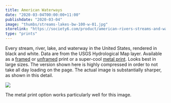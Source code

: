 ```yaml
---
title: American Waterways
date: "2020-03-04T00:00:00+11:00"
publishdate: "2020-03-04"
image: "thumbs/streams-lakes-bw-100-w-01.jpg"
storelink: "https://society6.com/product/american-rivers-streams-and-waterways2644099_print?sku=s6-13429882p4a1v45"
type: "prints"
---
```


Every stream, river, lake, and waterway in the United States, rendered in black and white. Data are from the USGS Hydrological Map layer. Available as a [framed](https://society6.com/product/american-rivers-streams-and-waterways2644099_framed-print?sku=s6-13429882p21a12v60a13v54) or [unframed](https://society6.com/product/american-rivers-streams-and-waterways2644099_print?sku=s6-13429882p4a1v45) print or a super-cool [metal print](https://society6.com/product/american-rivers-streams-and-waterways2644099_metal-print?sku=s6-13429882p54a71v499). Looks best in large sizes. The version shown here is highly compressed in order to not take all day loading on the page. The actual image is substantially sharper, as shown in this detail. 

<img src = "../thumbs/streams-lakes-detail.png">

The metal print option works particularly well for this image. 

